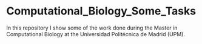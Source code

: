 # Computational_Biology_Some_Tasks
In this repository I show some of the work done during the Master in Computational Biology at the Universidad Politécnica de Madrid (UPM). 

